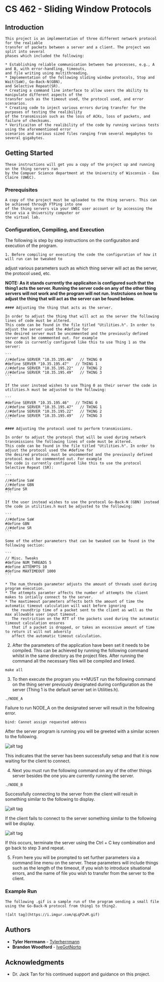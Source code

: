 # CS 462 - Sliding Window Protocols

## Introduction
	This project is an implementation of three different network protocol for the realiable 
	transfer of packets between a server and a client. The project was split into several 
	phases which included the following:

	* Establishing reliable communication between two processes, e.g., A and B, with error-handling, timeouts, 
	and file writing using multithreading.
	* Implementation of the following sliding window protocols, Stop and Wait(SaW), Go-Back-N(GBN), 
	and Selective Repeat(SR).
	* Creating a command line interface to allow users the ability to manipulate different aspects of the 
	transfer such as the timeout used, the protocol used, and error scenarios.
	* Creating code to inject various errors during transfer for the purposes of testing the realibility 
	of the transmission such as the loss of ACKs, loss of packets, and failure of checksums.
	* Verificaiton of the realibility of the code by running various tests using the aforementioned error 
	scenarios and various sized files ranging from several megabytes to several gigabytes.

## Getting Started

	These instructions will get you a copy of the project up and running on the thing servers ran 
	by the Compuer Science department at the University of Wisconsin - Eau Claire (UWEC). 

### Prerequisites

	A copy of the project must be uploaded to the thing servers. This can be achieved through FTPing into one
	of the thing servers via your UWEC user account or by accessing the drive via a University computer or 
	the virtual lab.

### Configuration, Compiling, and Execution

The following is step by step instructions on the configuraiton and execution of the program. 

	1. Before compiling or executing the code the configuration of how it will run can be tweaked to
   adjust various parameters such as which thing server will act as the server, the protocol used, etc.
   
   **NOTE: As it stands currently the applicaiton is configured such that the thing1 acts the server. Running
           the server code on any of the other thing servers will not work and the program will not run. Instrctuions
		   on how to adjust the thing that will act as the server can be found below.**
		   
	#### Adjusting the thing that acts as the server.
	
	In order to adjust the thing that will act as the server the following lines of code must be altered.
	This code can be found in the file titled "Utilities.h". In order to adjust the server used the #define for 
	the desired server must be uncommented and the previously defined server must be commmented out. For example 
	the code is currently configured like this to use Thing 1 as the server:
	
	```
	//#define SERVER "10.35.195.46"   // THING 0
	#define SERVER "10.35.195.47"   // THING 1
	//#define SERVER "10.35.195.22"   // THING 2
	//#define SERVER "10.35.195.49"   // THING 3
	```
	
	If the user instead wishes to use Thing 0 as their server the code in utilities.h must be adjusted to the following:
	
	```
	#define SERVER "10.35.195.46"   // THING 0
	//#define SERVER "10.35.195.47"   // THING 1
	//#define SERVER "10.35.195.22"   // THING 2
	//#define SERVER "10.35.195.49"   // THING 3
	```
	
	#### Adjusting the protocol used to perform transmissions.
	
	In order to adjust the protocol that will be used during network transmissions the following lines of code must be altered.
	This code can be found in the file titled "Utilities.h". In order to adjust the protocol used the #define for 
	the desired protocol must be uncommented and the previously defined protocol must be commmented out. For example 
	the code is currently configured like this to use the protocol Selective Repeat (SR):
	
	```
	//#define SaW
	//#define GBN
	#define SR
	```
	
	If the user instead wishes to use the protocol Go-Back-N (GBN) instead the code in utilities.h must be adjusted to the following:
	
	```
	//#define SaW
	#define GBN
	//#define SR
	```
	
	Some of the other parameters that can be tweaked can be found in the following section:
	
	```
	// Misc. Tweaks
	#define NUM_THREADS 5
	#define ATTEMPTS 10
	#define MAXTIMEOUT 1000
	```
	
	* The num_threads parameter adjusts the amount of threads used during program execution.
	* The attempts paramter affects the number of attempts the client makes to intially connect to the server.
	* The maxtimeout parameters affects both the amount of time the automatic timeout calculation will wait before ignoring
	   the roundtrip time of a packet sent to the client as well as the max allowable user input timeout. 
	   The restriction on the RTT of the packets used during the automatic timeout calculation ensures 
	   that if a packet is dropped, or takes an excessive amount of time to return it will not adversly 
	   affect the automatic timeout calculation.
	
   2. After the parameters of the application have been set it needs to be compiled. 
   This can be achieved by running the following command whilst in the same directory 
   as the project files. After running the command all the necessary files will be compiled and linked.
   
   ```
   make all
   ```
   
   3. To then execute the program you **MUST run the following command on the thing server previously designated during
   configuration as the server (Thing 1 is the default server set in Utilities.h).
   
   ```
   ./NODE_A
   ```
   
   Failure to run NODE_A on the designated server will result in the following error.
   
   ```
   bind: Cannot assign requested address
   ```
   
   After the server program is running you will be greeted with a similar screen to the following.
   
   ![alt tag](https://i.imgur.com/nMQIVa3.png)
   
   This indicates that the server has been successfully setup and that it is now waiting for the client to connect.
   
   4. Next you must run the following command on any of the other things server besides the one you are currently 
   running the server.
   
   ```
   ./NODE_B
   ```
   
   Successfully connecting to the server from the client will result in something similar to the following to display.
   
   ![alt tag](https://i.imgur.com/G1IG8Ws.png)
   
   If the client fails to connect to the server something similar to the following will be display.
   
   ![alt tag](https://i.imgur.com/vwQcaxb.png)
   
   If this occurs, terminate the server using the Ctrl + C key combination and go back to step 3 and repeat.
   
   5. From here you will be prompted to set further parameters via a command line menu on the server. These parameters 
   will include things such as the length of the timeout, if you wish to introduce situational errors, and the name of 
   file you wish to transfer from the server to the client.


### Example Run

	The following .gif is a sample run of the program sending a small file using the Go-Back-N protocol from thing1 to thing2.

	![alt tag](https://i.imgur.com/qLqP2vM.gif)

## Authors

* **Tyler Herrmann**   - [Tylerherrmann](https://github.com/Tylerherrmann)
* **Brandon Woodford** - [IveGotNorto](https://github.com/IveGotNorto)

## Acknowledgments

* Dr. Jack Tan for his continued support and guidance on this project.

